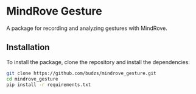 # MindRove Gesture

A package for recording and analyzing gestures with MindRove.

## Installation

To install the package, clone the repository and install the dependencies:

```sh
git clone https://github.com/budzs/mindrove_gesture.git
cd mindrove_gesture
pip install -r requirements.txt